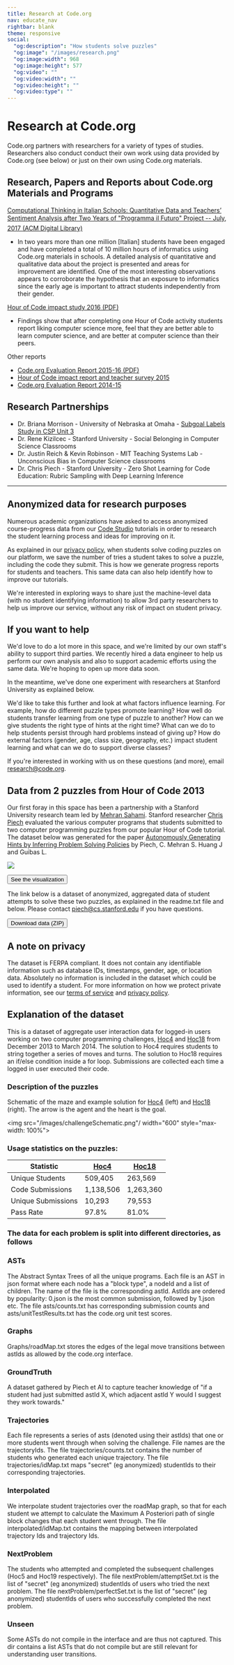 ```yaml
---
title: Research at Code.org
nav: educate_nav
rightbar: blank
theme: responsive
social:
  "og:description": "How students solve puzzles"
  "og:image": "/images/research.png"
  "og:image:width": 968
  "og:image:height": 577
  "og:video": ""
  "og:video:width": ""
  "og:video:height": ""
  "og:video:type": ""
---
```

# Research at Code.org

Code.org partners with researchers for a variety of types of studies.  Researchers also conduct conduct their own work using data provided by Code.org (see below) or just on their own using Code.org materials.

## Research, Papers and Reports about Code.org Materials and Programs

[Computational Thinking in Italian Schools: Quantitative Data and Teachers’ Sentiment Analysis after Two Years of "Programma il Futuro" Project -- July, 2017 (ACM Digital Library)](http://dl.acm.org/citation.cfm?id=3059040)

* In two years more than one million [Italian] students have been engaged and have completed a total of 10 million hours of informatics using Code.org materials in schools.  A detailed analysis of quantitative and qualitative data about the project is presented and areas for improvement are identified. One of the most interesting observations appears to corroborate the hypothesis that an exposure to informatics since the early age is important to attract students independently from their gender.

[Hour of Code impact study 2016 (PDF)](/files/HourOfCodeImpactStudy_Jan2017.pdf) 

* Findings show that after completing one Hour of Code activity students report liking computer science more, feel that they are better able to learn computer science, and are better at computer science than their peers.


Other reports

- [Code.org Evaluation Report 2015-16 (PDF)](/files/EvaluationReport2015-16.pdf)
- [Hour of Code impact report and teacher survey 2015](/about/evaluation/hourofcode)
- [Code.org Evaluation Report 2014-15](/about/evaluation/summary)


## Research Partnerships


* Dr. Briana Morrison - University of Nebraska at Omaha - [Subgoal Labels Study in CSP Unit 3](/research/subgoal-labels-study)
* Dr. Rene Kizilcec - Stanford University - Social Belonging in Computer Science Classrooms
* Dr. Justin Reich & Kevin Robinson - MIT Teaching Systems Lab - Unconscious Bias in Computer Science classrooms
* Dr. Chris Piech - Stanford University - Zero Shot Learning for Code Education: Rubric Sampling with Deep Learning Inference

***

## Anonymized data for research purposes

Numerous academic organizations have asked to access anonymized course-progress data from our [Code Studio](http://studio.code.org) tutorials in order to research the student learning process and ideas for improving on it.

As explained in our [privacy policy](/privacy), when students solve coding puzzles on our platform, we save the number of tries a student takes to solve a puzzle, including the code they submit. This is how we generate progress reports for students and teachers. This same data can also help identify how to improve our tutorials.

We're interested in exploring ways to share just the machine-level data (with no student identifying information) to allow 3rd party researchers to help us improve our service, without any risk of impact on student privacy.

## If you want to help
We'd love to do a lot more in this space, and we're limited by our own staff's ability to support third parties. We recently hired a data engineer to help us perform our own analysis and also to support academic efforts using the same data. We're hoping to open up more data soon.

In the meantime, we've done one experiment with researchers at Stanford University as explained below.

We'd like to take this further and look at what factors influence learning. For example, how do different puzzle types promote learning? How well do students transfer learning from one type of puzzle to another? How can we give students the right type of hints at the right time? What can we do to help students persist through hard problems instead of giving up? How do external factors (gender, age, class size, geography, etc.) impact student learning and what can we do to support diverse classes?

If you're interested in working with us on these questions (and more), email research@code.org.

## Data from 2 puzzles from Hour of Code 2013

Our first foray in this space has been a partnership with a Stanford University research team led by [Mehran Sahami](http://robotics.stanford.edu/users/sahami/bio.html). Stanford researcher [Chris Piech](http://stanford.edu/~cpiech/bio/index.html) evaluated the various computer programs that students submitted to two computer programming puzzles from our popular Hour of Code tutorial. The dataset below was generated for the paper [Autonomously Generating Hints by Inferring Problem Solving Policies](http://stanford.edu/~cpiech/bio/papers/inferringProblemSolvingPolicies.pdf) by Piech, C. Mehran S. Huang J and Guibas L.

[<img src="/images/fit-600/research.png" style="max-width: 100%">](http://stanford.edu/~cpiech/demos/research/blossoms.html)

[<button>See the visualization</button>](http://stanford.edu/~cpiech/demos/research/blossoms.html)

The link below is a dataset of anonymized, aggregated data of student attempts to solve these two puzzles, as explained in the readme.txt file and below. Please contact <piech@cs.stanford.edu> if you have questions.

[<button>Download data (ZIP)</button>](/files/anonymizeddata.zip)

## A note on privacy

The dataset is FERPA compliant.  It does not contain any identifiable information such as database IDs, timestamps, gender, age, or location data. Absolutely no information is included in the dataset which could be used to identify a student. For more information on how we protect private information, see our [terms of service](/tos) and [privacy policy](/privacy).

## Explanation of the dataset

This is a dataset of aggregate user interaction data for logged-in users working on two computer programming challenges, [Hoc4](http://studio.code.org/hoc/4) and [Hoc18](http://studio.code.org/hoc/18) from December 2013 to March 2014. The solution to Hoc4 requires students to string together a series of moves and turns. The solution to Hoc18 requires an if/else condition inside a for loop. Submissions are collected each time a logged in user executed their code.

### Description of the puzzles
Schematic of the maze and example solution for [Hoc4](http://studio.code.org/hoc/4) (left) and [Hoc18](http://studio.code.org/hoc/18) (right). The arrow is the agent and the heart is the goal.

<img src="/images/challengeSchematic.png"/ width="600" style="max-width: 100%">

### Usage statistics on the puzzles:

| Statistic | [Hoc4](http://studio.code.org/hoc/4) | [Hoc18](http://studio.code.org/hoc/18) |
|-----|-----|---|
| Unique Students 		|	509,405 	| 	263,569 |
| Code Submissions		|	1,138,506	| 	1,263,360 |
| Unique Submissions 	|	10,293		|	79,553 |
| Pass Rate				|	97.8%		| 	81.0% |


### The data for each problem is split into different directories, as follows

### ASTs
The Abstract Syntax Trees of all the unique programs. Each file is an AST in json format where each node has a "block type", a nodeId and a list of children. The name of the file is the corresponding astId. AstIds are ordered by popularity: 0.json is the most common submission, followed by 1.json etc. The file asts/counts.txt has corresponding submission counts and asts/unitTestResults.txt has the code.org unit test scores.

### Graphs
Graphs/roadMap.txt stores the edges of the legal move transitions between astIds as allowed by the code.org interface.

### GroundTruth
A dataset gathered by Piech et Al to capture teacher knowledge of "if a student had just submitted astId X, which adjacent astId Y would I suggest they work towards."

### Trajectories
Each file represents a series of asts (denoted using their astIds) that one or more students went through when solving the challenge. File names are the trajectoryIds. The file trajectories/counts.txt contains the number of students who generated each unique trajectory. The file trajectories/idMap.txt maps "secret" (eg anonymized) studentIds to their corresponding trajectories.

### Interpolated
We interpolate student trajectories over the roadMap graph, so that for each student we attempt to calculate the Maximum A Posteriori path of single block changes that each student went through. The file interpolated/idMap.txt contains the mapping between interpolated trajectory Ids and trajectory Ids.

### NextProblem
The students who attempted and completed the subsequent challenges (Hoc5 and Hoc19 respectively). The file nextProblem/attemptSet.txt is the list of "secret" (eg anonymized) studentIds of users who tried the next problem. The file nextProblem/perfectSet.txt is the list of "secret" (eg anonymized) studentIds of users who successfully completed the next problem.

### Unseen
Some ASTs do not compile in the interface and are thus not captured. This dir contains a list ASTs that do not compile but are still relevant for understanding user transitions.
